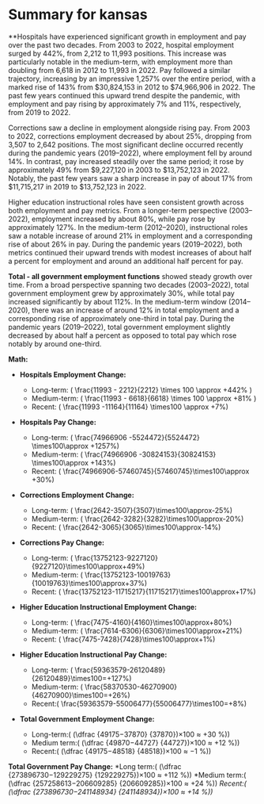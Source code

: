 # Summary for kansas

**Hospitals have experienced significant growth in employment and pay over the past two decades. From 2003 to 2022, hospital employment surged by 442%, from 2,212 to 11,993 positions. This increase was particularly notable in the medium-term, with employment more than doubling from 6,618 in 2012 to 11,993 in 2022. Pay followed a similar trajectory, increasing by an impressive 1,257% over the entire period, with a marked rise of 143% from $30,824,153 in 2012 to $74,966,906 in 2022. The past few years continued this upward trend despite the pandemic, with employment and pay rising by approximately 7% and 11%, respectively, from 2019 to 2022.

Corrections saw a decline in employment alongside rising pay. From 2003 to 2022, corrections employment decreased by about 25%, dropping from 3,507 to 2,642 positions. The most significant decline occurred recently during the pandemic years (2019–2022), where employment fell by around 14%. In contrast, pay increased steadily over the same period; it rose by approximately 49% from $9,227,120 in 2003 to $13,752,123 in 2022. Notably, the past few years saw a sharp increase in pay of about 17% from $11,715,217 in 2019 to $13,752,123 in 2022.

Higher education instructional roles have seen consistent growth across both employment and pay metrics. From a longer-term perspective (2003–2022), employment increased by about 80%, while pay rose by approximately 127%. In the medium-term (2012–2020), instructional roles saw a notable increase of around 21% in employment and a corresponding rise of about 26% in pay. During the pandemic years (2019–2022), both metrics continued their upward trends with modest increases of about half a percent for employment and around an additional half percent for pay.

**Total - all government employment functions** showed steady growth over time. From a broad perspective spanning two decades (2003–2022), total government employment grew by approximately 30%, while total pay increased significantly by about 112%. In the medium-term window (2014–2020), there was an increase of around 12% in total employment and a corresponding rise of approximately one-third in total pay. During the pandemic years (2019–2022), total government employment slightly decreased by about half a percent as opposed to total pay which rose notably by around one-third.

**Math:**

- **Hospitals Employment Change:**  
   - Long-term: \( \frac{11993 - 2212}{2212} \times 100 \approx +442\% \)  
   - Medium-term: \( \frac{11993 - 6618}{6618} \times 100 \approx +81\% \)  
   - Recent: \( \frac{11993 -11164}{11164} \times100 \approx +7\%\)

- **Hospitals Pay Change:**  
   - Long-term: \( \frac{74966906 -5524472}{5524472} \times100\approx +1257\%\)  
   - Medium-term: \( \frac{74966906 -30824153}{30824153} \times100\approx +143\%\)  
   - Recent: \( \frac{74966906-57460745}{57460745}\times100\approx +30\%\)

- **Corrections Employment Change:**  
   - Long-term: \( \frac{2642-3507}{3507}\times100\approx-25\%\)  
   - Medium-term: \( \frac{2642-3282}{3282}\times100\approx-20\%\)  
   - Recent: \( \frac{2642-3065}{3065}\times100\approx-14\%\)

- **Corrections Pay Change:**  
   - Long-term: \( \frac{13752123-9227120}{9227120}\times100\approx+49\%\)  
   - Medium-term: \( \frac{13752123-10019763}{10019763}\times100\approx+37\%\)  
   - Recent: \( \frac{13752123-11715217}{11715217}\times100\approx+17\%\)

- **Higher Education Instructional Employment Change:**  
   - Long-term: \( \frac{7475-4160}{4160}\times100\approx+80\%\)  
   - Medium-term: \( \frac{7614-6306}{6306}\times100\approx+21\%\)  
   - Recent: \( \frac{7475-7428}{7428}\times100\approx+1\%\)

- **Higher Education Instructional Pay Change:**  
   - Long-term: \( \frac{59363579-26120489}{26120489}\times100=+127\%\)  
   - Medium-term: \( \frac{58370530-46270900}{46270900}\times100=+26\%\)   
   - Recent:\( \frac{59363579-55006477}{55006477}\times100=+8\%\)

- **Total Government Employment Change:** 
    - Long-term:\( (\dfrac {49175−37870} {37870})×100 ≈ +30 %)\)
    - Medium term:\( (\dfrac {49870−44727} {44727})×100 ≈ +12 %)\)
    - Recent:\( (\dfrac {49175−48518} {48518})×100 ≈ −1 %)\)

**Total Government Pay Change:** 
    *Long term:\( (\dfrac {273896730−129229275} {129229275})×100 ≈ +112 %)\)
    *Medium term:\( (\dfrac {257258613−206609285} {206609285})×100 ≈ +24 %)\)
    *Recent:\( (\dfrac {273896730−241148934} {241148934})×100 ≈ +14 %)\)*